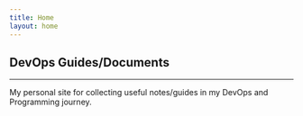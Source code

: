 ```yaml
---
title: Home
layout: home
---
```


## DevOps Guides/Documents

---

My personal site for collecting useful notes/guides in my DevOps and Programming journey.